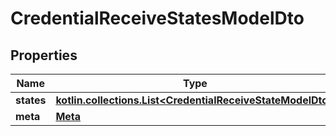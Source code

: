 
# CredentialReceiveStatesModelDto

## Properties
Name | Type | Description | Notes
------------ | ------------- | ------------- | -------------
**states** | [**kotlin.collections.List&lt;CredentialReceiveStateModelDto&gt;**](CredentialReceiveStateModelDto.md) |  | 
**meta** | [**Meta**](Meta.md) |  | 



